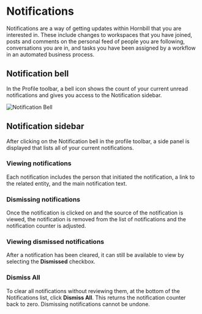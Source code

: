 # Notifications
Notifications are a way of getting updates within Hornbill that you are interested in. These include changes to workspaces that you have joined, posts and comments on the personal feed of people you are following, conversations you are in, and tasks you have been assigned by a workflow in an automated business process. 

## Notification bell
In the Profile toolbar, a bell icon shows the count of your current unread notifications and gives you access to the Notification sidebar.

![Notification Bell](/_books/esp-user-guide/images/profile-toolbar.png)

## Notification sidebar
After clicking on the Notification bell in the profile toolbar, a side panel is displayed that lists all of your current notifications.

### Viewing notifications
Each notification includes the person that initiated the notification, a link to the related entity, and the main notification text.

### Dismissing notifications
Once the notification is clicked on and the source of the notification is viewed, the notification is removed from the list of notifications and the notification counter is adjusted.  

### Viewing dismissed notifications
After a notification has been cleared, it can still be available to view by selecting the **Dismissed** checkbox.  

### Dismiss All
To clear all notifications without reviewing them, at the bottom of the Notifications list, click **Dismiss All**.  This returns the notification counter back to zero.  Dismissing notifications cannot be undone.